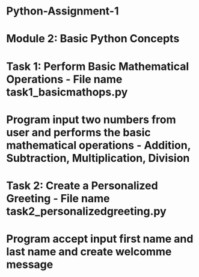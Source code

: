 # Python-Assignment-1
# Module 2: Basic Python Concepts
# Task 1: Perform Basic Mathematical Operations - File name task1_basicmathops.py 
# Program input two numbers from user and performs the basic mathematical operations - Addition, Subtraction, Multiplication, Division
# Task 2: Create a Personalized Greeting - File name task2_personalizedgreeting.py
# Program accept input first name and last name and create welcomme message